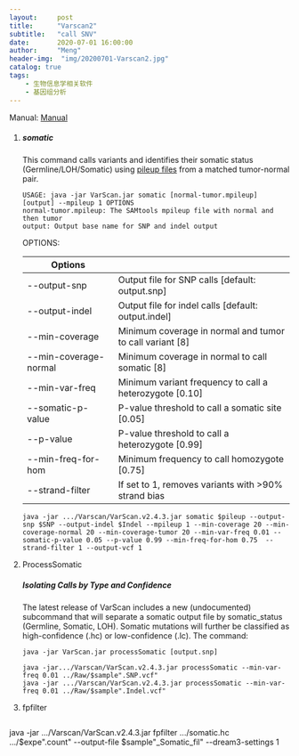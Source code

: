 ```yaml
---
layout:     post
title:      "Varscan2"
subtitle:   "call SNV"
date:       2020-07-01 16:00:00
author:     "Meng"
header-img:  "img/20200701-Varscan2.jpg"
catalog: true
tags:
    - 生物信息学相关软件
    - 基因组分析
---
```



Manual: [Manual](http://varscan.sourceforge.net/using-varscan.html)

1. ##### somatic

   This command calls variants and identifies their somatic status (Germline/LOH/Somatic) using [pileup files](http://varscan.sourceforge.net/using-varscan.html#pileup-howto) from a matched tumor-normal pair.

   ```shell
   USAGE: java -jar VarScan.jar somatic [normal-tumor.mpileup] [output] --mpileup 1 OPTIONS
   normal-tumor.mpileup: The SAMtools mpileup file with normal and then tumor
   output: Output base name for SNP and indel output
   ```

   OPTIONS:

   | Options               |                                                          |
   | --------------------- | -------------------------------------------------------- |
   | --output-snp          | Output file for SNP calls [default: output.snp]          |
   | --output-indel        | Output file for indel calls [default: output.indel]      |
   | --min-coverage        | Minimum coverage in normal and tumor to call variant [8] |
   | --min-coverage-normal | Minimum coverage in normal to call somatic [8]           |
   | --min-var-freq        | Minimum variant frequency to call a heterozygote [0.10]  |
   | --somatic-p-value     | P-value threshold to call a somatic site [0.05]          |
   | --p-value             | P-value threshold to call a heterozygote [0.99]          |
   | --min-freq-for-hom    | Minimum frequency to call homozygote [0.75]              |
   | --strand-filter       | If set to 1, removes variants with >90% strand bias      |

   ```shell
   java -jar .../Varscan/VarScan.v2.4.3.jar somatic $pileup --output-snp $SNP --output-indel $Indel --mpileup 1 --min-coverage 20 --min-coverage-normal 20 --min-coverage-tumor 20 --min-var-freq 0.01 --somatic-p-value 0.05 --p-value 0.99 --min-freq-for-hom 0.75  --strand-filter 1 --output-vcf 1
   ```


2. ProcessSomatic

   ##### Isolating Calls by Type and Confidence

   The latest release of VarScan includes a new (undocumented) subcommand that will separate a somatic output file by somatic_status (Germline, Somatic, LOH). Somatic mutations will further be classified as high-confidence (.hc) or low-confidence (.lc). The command:

   ```
   java -jar VarScan.jar processSomatic [output.snp]
   ```

   ```shell
   java -jar.../Varscan/VarScan.v2.4.3.jar processSomatic --min-var-freq 0.01 ../Raw/$sample".SNP.vcf"
   java -jar .../Varscan/VarScan.v2.4.3.jar processSomatic --min-var-freq 0.01 ../Raw/$sample".Indel.vcf"
   ```

3. fpfilter

   ```shell
java -jar .../Varscan/VarScan.v2.4.3.jar fpfilter .../somatic.hc .../$expe".count" --output-file $sample"_Somatic_fil" --dream3-settings 1 
   ```





